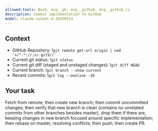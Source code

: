 ```yaml
---
allowed-tools: Bash, mcp__gh, mcp__github, mcp__github_ci
description: Submit implementation to GitHub
model: claude-sonnet-4-20250514
---
```


## Context

- GitHub Repository: !`git remote get-url origin | sed 's/^.*://;s/.git$//'`
- Current git status: !`git status`
- Current git diff (staged and unstaged changes): !`git diff HEAD`
- Current branch: !`git branch --show-current`
- Recent commits: !`git log --oneline -10`

## Your task

Fetch from remote; then create new branch; then commit uncommitted changes; then verify that new branch is clean (contains no unrelated commits from other branches besides master), drop them if there are, keeping changes in new branch focused around specific implementation; then rebase on master, resolving conflicts; then push; then create PR.
